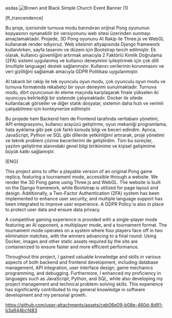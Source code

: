 asdas
![Brown and Black Simple Church Event Banner (1)](https://github.com/user-attachments/assets/2d99b1f7-7d4c-4ceb-9d10-2d2794188dd3)

[ft_trancendence]

Bu proje, içerisinde turnuva modu barındıran orijinal Pong oyununun kopyasının oynanabilir bir versiyonunu web sitesi üzerinden sunmayı amaçlamaktadır. Projede, 3D Pong oyununu AI Rakip ile Three.js ve WebGL kullanarak render ediyoruz. Web sitesinin altyapısında Django framework kullanılırken, sayfa tasarımı ve düzeni için Bootstrap tercih edilmiştir. Ek olarak, kullanıcı güvenliğini artırmak amacıyla 2 Faktörlü Kimlik Doğrulama (2FA) sistemi uygulanmış ve kullanıcı deneyimini iyileştirmek için çok dilli (multiple language) destek sağlanmıştır. Kullanıcı verilerinin korunmasını ve veri gizliliğini sağlamak amacıyla GDPR Politikası uygulanmıştır.

AI tabanlı bir rakip ile tek oyunculu oyun modu, çok oyunculu oyun modu ve turnuva formatında rekabetçi bir oyun deneyimi sunulmaktadır. Turnuva modu, dört oyuncunun iki eleme maçında karşılaşarak finale yükselen iki oyuncuyu belirlediği bir sistemde çalışmaktadır. Docker ile sitede kullanılacak görseller ve diğer statik dosyalar, sistemin daha hızlı ve verimli çalışabilmesi için konteynerize edilmiştir.

Bu projede hem Backend hem de Frontend tarafında veritabanı yönetimi, API entegrasyonu, kullanıcı arayüzü geliştirme, oyun mekaniği programlama, hata ayıklama gibi pek çok farklı konuda bilgi ve beceri edindim. Ayrıca, JavaScript, Python ve SQL gibi dillerde yetkinliğimi artırarak, proje yönetimi ve teknik problem çözme becerilerimi de geliştirdim. Tüm bu süreçler, yazılım geliştirme alanındaki genel bilgi birikimime ve kişisel gelişimime büyük katkı sağlamıştır.

[ENG]

This project aims to offer a playable version of an original Pong game replica, featuring a tournament mode, accessible through a website. We render the 3D Pong game using Three.js and WebGL. The website is built on the Django framework, while Bootstrap is utilized for page layout and design. Additionally, a Two-Factor Authentication (2FA) system has been implemented to enhance user security, and multiple language support has been integrated to improve user experience. A GDPR Policy is also in place to protect user data and ensure data privacy.

A competitive gaming experience is provided with a single-player mode featuring an AI opponent, a multiplayer mode, and a tournament format. The tournament mode operates on a system where four players face off in two elimination matches, with the winners advancing to a final round. Using Docker, images and other static assets required by the site are containerized to ensure faster and more efficient performance.

Throughout this project, I gained valuable knowledge and skills in various aspects of both backend and frontend development, including database management, API integration, user interface design, game mechanics programming, and debugging. Furthermore, I enhanced my proficiency in languages such as JavaScript, Python, and SQL, while also developing my project management and technical problem-solving skills. This experience has significantly contributed to my general knowledge in software development and my personal growth.

https://github.com/user-attachments/assets/ceb06e09-b08e-460d-8d91-b3a944bcf483
